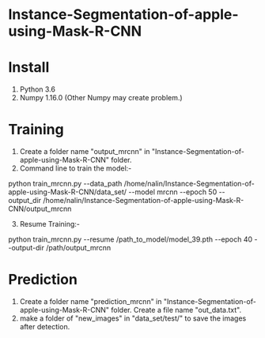 # Instance-Segmentation-of-apple-using-Mask-R-CNN


# Install
1) Python 3.6
2) Numpy 1.16.0 (Other Numpy may create problem.)

# Training 
1) Create a folder name "output_mrcnn" in "Instance-Segmentation-of-apple-using-Mask-R-CNN"  folder.
2) Command line to train the model:-

python train_mrcnn.py --data_path /home/nalin/Instance-Segmentation-of-apple-using-Mask-R-CNN/data_set/ --model mrcnn --epoch 50 --output_dir /home/nalin/Instance-Segmentation-of-apple-using-Mask-R-CNN/output_mrcnn

3) Resume Training:-

python train_mrcnn.py --resume /path_to_model/model_39.pth --epoch 40 --output-dir /path/output_mrcnn

# Prediction
1) Create a folder name "prediction_mrcnn" in "Instance-Segmentation-of-apple-using-Mask-R-CNN"  folder. Create a file name "out_data.txt".
2) make a folder of "new_images" in "data_set/test/" to save the images after detection.


